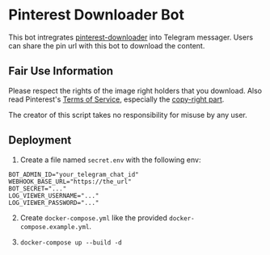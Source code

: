 # Pinterest Downloader Bot

This bot intregrates [pinterest-downloader](limkokhole/pinterest-downloader) into Telegram messager. Users can share the pin url with this bot to download the content.


## Fair Use Information

Please respect the rights of the image right holders that you download. Also read Pinterest's [Terms of Service](https://policy.pinterest.com/en/terms-of-service), especially the [copy-right part](https://policy.pinterest.com/en/copyright).

The creator of this script takes no responsibility for misuse by any user.

## Deployment

1. Create a file named `secret.env` with the following env:

```env
BOT_ADMIN_ID="your_telegram_chat_id"
WEBHOOK_BASE_URL="https://the_url"
BOT_SECRET="..."
LOG_VIEWER_USERNAME="..."
LOG_VIEWER_PASSWORD="..."
```

2. Create `docker-compose.yml` like the provided `docker-compose.example.yml`.

3. `docker-compose up --build -d`